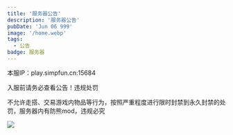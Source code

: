 ```yaml
---
title: '服务器公告'
description: '服务器公告'
pubDate: 'Jun 06 999'
image: '/home.webp'
tags:
  - 公告
badge: 服务器
---
```

本服IP：play.simpfun.cn:15684


入服前请务必查看公告！违规处罚


不允许走搭、交易游戏内物品等行为，按照严重程度进行限时封禁到永久封禁的处罚，服务器内有防熊mod，违规必究

![](/server-1.png)